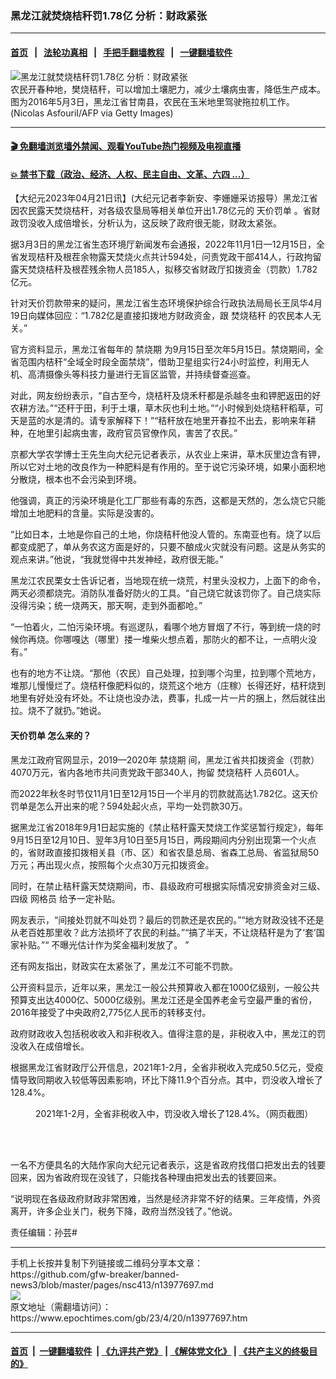 ### 黑龙江就焚烧桔秆罚1.78亿 分析：财政紧张
------------------------

#### [首页](https://github.com/gfw-breaker/banned-news3/blob/master/README.md) &nbsp;&nbsp;|&nbsp;&nbsp; [法轮功真相](https://github.com/begood0513/basic/blob/master/README.md)  &nbsp;&nbsp;|&nbsp;&nbsp; [手把手翻墙教程](https://github.com/gfw-breaker/guides/wiki)  &nbsp;&nbsp;|&nbsp;&nbsp; [一键翻墙软件](https://github.com/gfw-breaker/nogfw/blob/master/README.md)  



<div><img alt="黑龙江就焚烧桔秆罚1.78亿 分析：财政紧张" class="attachment-djy_600_400 size-djy_600_400 wp-post-image" src="https://i.epochtimes.com/assets/uploads/2023/04/id13977716-GettyImages-630526430-600x400.jpg"/>
<div class="caption">
 农民开春种地，樊烧秸秆，可以增加土壤肥力，减少土壤病虫害，降低生产成本。图为2016年5月3日，黑龙江省甘南县，农民在玉米地里驾驶拖拉机工作。(Nicolas AsfouriI/AFP via Getty Images)
</div></div><hr/>

#### [ 🎬  免翻墙浏览墙外禁闻、观看YouTube热门视频及电视直播](https://github.com/gfw-breaker/HelloWorld)

#### [ 💥  禁书下载（政治、经济、人权、民主自由、文革、六四 ...）](https://github.com/gfw-breaker/books/blob/master/README.md)

<div><p>
 【大纪元2023年04月21日讯】(大纪元记者李新安、李姗姗采访报导）黑龙江省因农民露天焚烧桔秆，对各级农垦局等相关单位开出1.78亿元的
 <ok href="https://www.epochtimes.com/gb/tag/%E5%A4%A9%E4%BB%B7%E7%BD%9A%E5%8D%95.html">
  天价罚单
 </ok>
 。省财政罚没收入成倍增长，分析认为，这反映了政府很无能，财政太紧张。
</p>
<p>
 据3月3日的黑龙江省生态环境厅新闻发布会通报，2022年11月1日—12月15日，全省发现桔秆及根茬余物露天焚烧火点共计594处，问责党政干部414人，行政拘留露天焚烧桔秆及根茬残余物人员185人，拟移交省财政厅扣拨资金（罚款）1.782亿元。
</p>
<p>
 针对天价罚款带来的疑问，黑龙江省生态环境保护综合行政执法局局长王凤华4月19日向媒体回应：“1.782亿是直接扣拨地方财政资金，跟
 <ok href="https://www.epochtimes.com/gb/tag/%E7%84%9A%E7%83%A7%E7%A7%B8%E7%A7%86.html">
  焚烧秸秆
 </ok>
 的农民本人无关。”
</p>
<p>
 官方资料显示，黑龙江省每年的
 <ok href="https://www.epochtimes.com/gb/tag/%E7%A6%81%E7%83%A7%E6%9C%9F.html">
  禁烧期
 </ok>
 为9月15日至次年5月15日。禁烧期间，全省范围内桔秆“全域全时段全面禁烧”，借助卫星组实行24小时监控，利用无人机、高清摄像头等科技力量进行无盲区监管，并持续督查巡查。
</p>
<p>
 对此，网友纷纷表示，“自古至今，烧桔秆及烧禾秆都是杀越冬虫和钾肥返田的好农耕方法。”“还秆于田，利于土壤，草木灰也利土地。”“小时候到处烧秸秆稻草，可天是蓝的水是清的。请专家解释下！”“秸秆放在地里开春拉不出去，影响来年耕种，在地里引起病虫害，政府官员官僚作风，害苦了农民。”
</p>
<p>
 京都大学农学博士王先生向大纪元记者表示，从农业上来讲，草木灰里边含有钾，所以它对土地的改良作为一种肥料是有作用的。至于说它污染环境，如果小面积地分散烧，根本也不会污染到环境。
</p>
<p>
 他强调，真正的污染环境是化工厂那些有毒的东西，这都是天然的，怎么烧它只能增加土地肥料的含量。实际是没害的。
</p>
<p>
 “比如日本，土地是你自己的土地，你烧秸秆他没人管的。东南亚也有。烧了以后都变成肥了，单从务农这方面是好的，只要不酿成火灾就没有问题。这是从务实的观点来讲。”他说，“我就觉得中共发神经，政府很无能。”
</p>
<p>
 黑龙江农民栗女士告诉记者，当地现在统一烧荒，村里头没权力，上面下的命令，两天必须都烧完。消防队准备好防火的工具。“自己烧它就该罚你了。自己烧实际没得污染；统一烧两天，那天啊，走到外面都呛。”
</p>
<p>
 “一怕着火，二怕污染环境。有巡逻队，看哪个地方冒烟了不行，等到统一烧的时候你再烧。你哪嘎达（哪里）搂一堆柴火想点着，那防火的都不让，一点明火没有。”
</p>
<p>
 也有的地方不让烧。“那他（农民）自己处理，拉到哪个沟里，拉到哪个荒地方，堆那儿慢慢烂了。烧桔秆像肥料似的，烧荒这个地方（庄稼）长得还好，桔秆烧到地里有好处没有坏处。不让烧也没办法，费事，扎成一片一片的捆上，然后就往出拉。烧不了就扔。”她说。
</p>
<h4>
 <ok href="https://www.epochtimes.com/gb/tag/%E5%A4%A9%E4%BB%B7%E7%BD%9A%E5%8D%95.html">
  天价罚单
 </ok>
 怎么来的？
</h4>
<p>
 黑龙江政府官网显示，2019—2020年
 <ok href="https://www.epochtimes.com/gb/tag/%E7%A6%81%E7%83%A7%E6%9C%9F.html">
  禁烧期
 </ok>
 间，黑龙江省共扣拨资金（罚款）4070万元，省内各地市共问责党政干部340人，拘留
 <ok href="https://www.epochtimes.com/gb/tag/%E7%84%9A%E7%83%A7%E7%A7%B8%E7%A7%86.html">
  焚烧秸秆
 </ok>
 人员601人。
</p>
<p>
 而2022年秋冬时节仅11月1日至12月15日一个半月的罚款就高达1.782亿。这天价罚单是怎么开出来的呢？594处起火点，平均一处罚款30万。
</p>
<p>
 据黑龙江省2018年9月1日起实施的《禁止秸秆露天焚烧工作奖惩暂行规定》，每年9月15日至12月10日、翌年3月10日至5月15日，两段期间内分别出现第一个火点的，省财政直接扣拨相关县（市、区）和省农垦总局、省森工总局、省监狱局50万元；再出现火点，按照每个火点30万元扣拨资金。
</p>
<p>
 同时，在禁止秸秆露天焚烧期间，市、县级政府可根据实际情况安排资金对三级、四级
 <ok href="https://www.epochtimes.com/gb/tag/%E7%BD%91%E6%A0%BC%E5%91%98.html">
  网格员
 </ok>
 给予一定补贴。
</p>
<p>
 网友表示，“间接处罚就不叫处罚？最后的罚款还是农民的。”“地方财政没钱不还是从老百姓那里收？此方法损坏了农民的利益。”“搞了半天，不让烧秸秆是为了‘套’国家补贴。”“
 <span class="s1">
  不曝光估计作为奖金福利发放了。
 </span>
 ”
</p>
<p>
 还有网友指出，财政实在太紧张了，黑龙江不可能不罚款。
</p>
<p>
 公开资料显示，近年以来，黑龙江一般公共预算收入都在1000亿级别，一般公共预算支出达4000亿、5000亿级别。黑龙江还是全国养老金亏空最严重的省份，
 <span class="s1">
  2016年接受了中央政府2,775亿人民币的转移支付。
 </span>
</p>
<p>
 政府财政收入包括税收收入和非税收入。值得注意的是，非税收入中，黑龙江的罚没收入在成倍增长。
</p>
<p>
 根据黑龙江省财政厅公开信息，2021年1-2月，全省非税收入完成50.5亿元，受疫情导致同期收入较低等因素影响，环比下降11.9个百分点。其中，罚没收入增长了128.4%。
</p>
<figure aria-describedby="caption-attachment-13977706" class="wp-caption aligncenter" id="attachment_13977706" style="width: 600px">
 <ok href="https://i.epochtimes.com/assets/uploads/2023/04/id13977706-fakuanFotoJet.jpg" target="_blank">
  <img alt="" class="size-large wp-image-13977706" src="https://i.epochtimes.com/assets/uploads/2023/04/id13977706-fakuanFotoJet-600x400.jpg"/>
 </ok>
 <br/><figcaption class="wp-caption-text" id="caption-attachment-13977706">
  2021年1-2月，全省非税收入中，罚没收入增长了128.4%。（网页截图）
 </figcaption><br/>
</figure><br/>
<p>
 一名不方便具名的大陆作家向大纪元记者表示，这是省政府找借口把发出去的钱要回来，因为省政府现在没钱了，只能找各种理由把发出去的钱要回来。
</p>
<p>
 “说明现在各级政府财政非常困难，当然是经济非常不好的结果。三年疫情，外资离开，许多企业关门，税务下降，政府当然没钱了。”他说。
</p>
<p>
 责任编辑：孙芸#
</p>
</div>
<hr/>
手机上长按并复制下列链接或二维码分享本文章：<br/>
https://github.com/gfw-breaker/banned-news3/blob/master/pages/nsc413/n13977697.md <br/>
<a href='https://github.com/gfw-breaker/banned-news3/blob/master/pages/nsc413/n13977697.md'><img src='https://github.com/gfw-breaker/banned-news3/blob/master/pages/nsc413/n13977697.md.png'/></a> <br/>
原文地址（需翻墙访问）：https://www.epochtimes.com/gb/23/4/20/n13977697.htm


------------------------
#### [首页](https://github.com/gfw-breaker/banned-news3/blob/master/README.md) &nbsp;|&nbsp; [一键翻墙软件](https://github.com/gfw-breaker/nogfw/blob/master/README.md) &nbsp;| [《九评共产党》](https://github.com/gfw-breaker/9ping.md/blob/master/README.md#九评之一评共产党是什么) | [《解体党文化》](https://github.com/gfw-breaker/jtdwh.md/blob/master/README.md) | [《共产主义的终极目的》](https://github.com/gfw-breaker/gczydzjmd.md/blob/master/README.md)


<img src='http://gfw-breaker.win/banned-news3/pages/nsc413/n13977697.md' width='0px' height='0px'/>